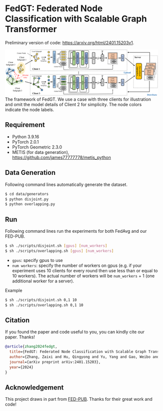 # FedGT: Federated Node Classification with Scalable Graph Transformer

Preliminary version of code: https://arxiv.org/html/2401.15203v1.

<div align=center><img src="https://github.com/zaixizhang/FedGT/blob/main/fedgt_model.png" width="700"/></div>
The framework of FedGT. We use a case with three clients for illustration and omit the model details of Client 2 for simplicity. The node colors indicate the node labels.

## Requirement
- Python 3.9.16
- PyTorch 2.0.1
- PyTorch Geometric 2.3.0
- METIS (for data generation), https://github.com/james77777778/metis_python

## Data Generation
Following command lines automatically generate the dataset.
```sh
$ cd data/generators
$ python disjoint.py
$ python overlapping.py
```

## Run 
Following command lines run the experiments for both FedAvg and our FED-PUB.
```sh
$ sh ./scripts/disjoint.sh [gpus] [num_workers]
$ sh ./scripts/overlapping.sh [gpus] [num_workers]
```

- `gpus`: specify gpus to use
- `num workers`: specify the number of workers on gpus (e.g. if your experiment uses 10 clients for every round then use less than or equal to 10 workers). The actual number of workers will be `num_workers` + 1 (one additional worker for a server).

Example
```sh
$ sh ./scripts/disjoint.sh 0,1 10
$ sh ./scripts/overlapping.sh 0,1 10
```

## Citation

If you found the paper and code useful to you, you can kindly cite our paper. Thanks! </br>

```BibTex
@article{zhang2024fedgt,
  title={FedGT: Federated Node Classification with Scalable Graph Transformer},
  author={Zhang, Zaixi and Hu, Qingyong and Yu, Yang and Gao, Weibo and Liu, Qi},
  journal={arXiv preprint arXiv:2401.15203},
  year={2024}
}
```

## Acknowledgement

This project draws in part from [FED-PUB](https://github.com/JinheonBaek/FED-PUB). Thanks for their great work and code!
